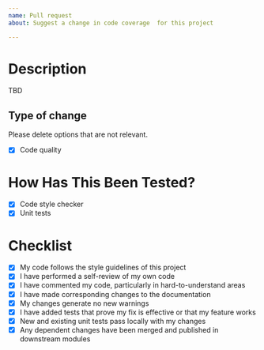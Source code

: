 ```yaml
---
name: Pull request
about: Suggest a change in code coverage  for this project

---
```


# Description

TBD

## Type of change

Please delete options that are not relevant.

- [x] Code quality

# How Has This Been Tested?

- [x] Code style checker
- [x] Unit tests

# Checklist

- [x] My code follows the style guidelines of this project
- [x] I have performed a self-review of my own code
- [x] I have commented my code, particularly in hard-to-understand areas
- [x] I have made corresponding changes to the documentation
- [x] My changes generate no new warnings
- [x] I have added tests that prove my fix is effective or that my feature works
- [x] New and existing unit tests pass locally with my changes
- [x] Any dependent changes have been merged and published in downstream modules

